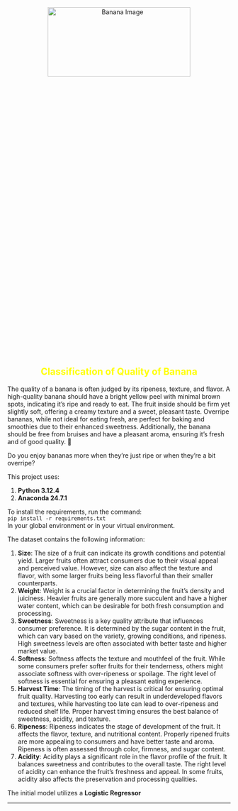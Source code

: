 <center><img src='https://th.bing.com/th/id/OIP.ejv3S6zZx3ykff8i0GZmUgHaGQ?w=214&h=181&c=7&r=0&o=5&pid=1.7' alt='Banana Image' height=20% width=80%><br>

## <font color='yellow'>Classification of Quality of Banana </font></center>
The quality of a banana is often judged by its ripeness, texture, and flavor. A high-quality banana should have a bright yellow peel with minimal brown spots, indicating it’s ripe and ready to eat. The fruit inside should be firm yet slightly soft, offering a creamy texture and a sweet, pleasant taste. Overripe bananas, while not ideal for eating fresh, are perfect for baking and smoothies due to their enhanced sweetness. Additionally, the banana should be free from bruises and have a pleasant aroma, ensuring it’s fresh and of good quality. 🍌

Do you enjoy bananas more when they’re just ripe or when they’re a bit overripe?

This project uses:
1. <b>Python 3.12.4</b>
2. <b>Anaconda 24.7.1</b>

To install the requirements, run the command:<br>
```pip install -r requirements.txt```<br>
In your global environment or in your virtual environment.

The dataset contains the following information:
1. <b>Size</b>: The size of a fruit can indicate its growth conditions and potential yield. Larger fruits often attract consumers due to their visual appeal and perceived value. However, size can also affect the texture and flavor, with some larger fruits being less flavorful than their smaller counterparts.<br>
2. <b>Weight</b>: Weight is a crucial factor in determining the fruit’s density and juiciness. Heavier fruits are generally more succulent and have a higher water content, which can be desirable for both fresh consumption and processing.<br>	
3. <b>Sweetness</b>: Sweetness is a key quality attribute that influences consumer preference. It is determined by the sugar content in the fruit, which can vary based on the variety, growing conditions, and ripeness. High sweetness levels are often associated with better taste and higher market value.<br>	
4. <b>Softness</b>: Softness affects the texture and mouthfeel of the fruit. While some consumers prefer softer fruits for their tenderness, others might associate softness with over-ripeness or spoilage. The right level of softness is essential for ensuring a pleasant eating experience.<br>	
5. <b>Harvest Time</b>: The timing of the harvest is critical for ensuring optimal fruit quality. Harvesting too early can result in underdeveloped flavors and textures, while harvesting too late can lead to over-ripeness and reduced shelf life. Proper harvest timing ensures the best balance of sweetness, acidity, and texture.<br>	
6. <b>Ripeness</b>: Ripeness indicates the stage of development of the fruit. It affects the flavor, texture, and nutritional content. Properly ripened fruits are more appealing to consumers and have better taste and aroma. Ripeness is often assessed through color, firmness, and sugar content.<br>	
7. <b>Acidity</b>: Acidity plays a significant role in the flavor profile of the fruit. It balances sweetness and contributes to the overall taste. The right level of acidity can enhance the fruit’s freshness and appeal. In some fruits, acidity also affects the preservation and processing qualities.

The initial model utilizes a <b>Logistic Regressor</b><hr>